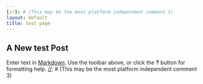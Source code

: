 ```yaml
---
[//]: # (This may be the most platform independent comment 1)
layout: default
title: test page
---
```


## A New test Post
[//]: # (This may be the most platform independent comment 2)
Enter text in [Markdown](http://daringfireball.net/projects/markdown/). Use the toolbar above, or click the **?** button for formatting help.
[//]: # (This may be the most platform independent comment 3)